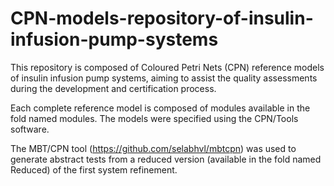 # CPN-models-repository-of-insulin-infusion-pump-systems
This repository is composed of Coloured Petri Nets (CPN) reference models of insulin infusion pump systems, aiming to assist the quality assessments during the development and certification process. 

Each complete reference model is composed of modules available in the fold named modules. The models were specified using the CPN/Tools software.

The MBT/CPN tool (https://github.com/selabhvl/mbtcpn) was used to generate abstract tests from a reduced version (available in the fold named Reduced) of the first system refinement.
